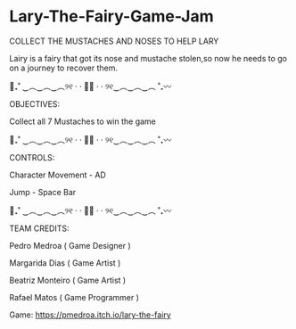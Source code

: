 # Lary-The-Fairy-Game-Jam

COLLECT THE MUSTACHES AND NOSES TO HELP LARY

Lairy is a fairy that got its nose and mustache stolen,so now he needs to go on a journey to recover them.



👃₊˚ ‿︵‿︵‿︵୨୧ · · 🧚‍♂️  · · ୨୧‿︵‿︵‿︵ ˚₊〰

OBJECTIVES:

Collect all 7 Mustaches to win the game


👃₊˚ ‿︵‿︵‿︵୨୧ · · 🧚‍♂️  · · ୨୧‿︵‿︵‿︵ ˚₊〰



CONTROLS:

Character Movement - AD

Jump - Space Bar


👃₊˚ ‿︵‿︵‿︵୨୧ · · 🧚‍♂️  · · ୨୧‿︵‿︵‿︵ ˚₊〰



TEAM CREDITS:

Pedro Medroa ( Game Designer )

Margarida Dias ( Game Artist )

Beatriz Monteiro ( Game Artist )

Rafael Matos ( Game Programmer )

Game: https://pmedroa.itch.io/lary-the-fairy
